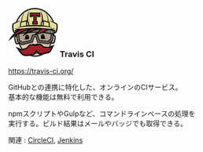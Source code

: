 ### ![Logo](img/logo-travis.png) Travis CI
<https://travis-ci.org/>

GitHubとの連携に特化した、オンラインのCIサービス。  
基本的な機能は無料で利用できる。

npmスクリプトやGulpなど、コマンドラインベースの処理を  
実行する。ビルド結果はメールやバッジでも取得できる。

関連 : [CircleCI](https://circleci.com/), [Jenkins](https://jenkins-ci.org/)
